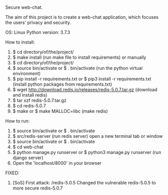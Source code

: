 Secure web-chat.

The aim of this project is to create a web-chat application, which focuses the users' privacy and security.

OS: Linux
Python version: 3.7.3

How to install:
1. $ cd directory/of/the/project/ 
2. $ make install (run make file to install requirements)
            or manually
1. $ cd directory/of/the/project/ 
2. $ source bin/activate or $ . bin/activate (run the python virtual environment)
3. $ pip install -r requirements.txt or $ pip3 install -r requirements.txt  (install python packages from requirements.txt)
4. $ wget http://download.redis.io/releases/redis-5.0.7.tar.gz (download and install redis)
5. $ tar xzf redis-5.0.7.tar.gz
5. $ cd redis-5.0.7
6. $ make or $ make MALLOC=libc (make redis)

How to run:
1. $ source bin/activate or $ . bin/activate 
2. $ src/redis-server (run redis server)
        open a new terminal tab or window
1. $ source bin/activate or $ . bin/activate
2. $ cd web-chat
3. $ python manage.py runserver or $ python3 manage.py runserver (run django server)
4. Open the 'localhost/8000' in your browser

FIXED:
1. [SoS] First attack: /redis-5.0.5
Changed the vulnerable redis-5.0.5 to more secure redis-5.0.7
